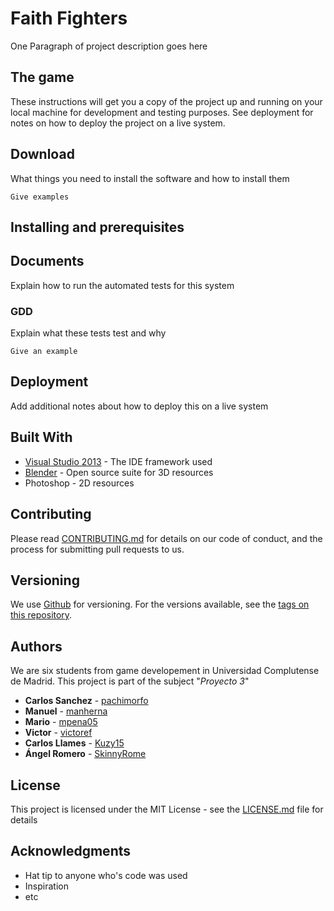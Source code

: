 # Faith Fighters

One Paragraph of project description goes here

## The game

These instructions will get you a copy of the project up and running on your local machine for development and testing purposes. See deployment for notes on how to deploy the project on a live system.

## Download

What things you need to install the software and how to install them

```
Give examples
```

## Installing and prerequisites



## Documents

Explain how to run the automated tests for this system

### GDD

Explain what these tests test and why

```
Give an example
```

## Deployment

Add additional notes about how to deploy this on a live system

## Built With

* [Visual Studio 2013](https://www.visualstudio.com/es/) - The IDE framework used
* [Blender](https://www.blender.org/) - Open source suite for 3D resources
*  Photoshop - 2D resources

## Contributing

Please read [CONTRIBUTING.md](https://gist.github.com/PurpleBooth/b24679402957c63ec426) for details on our code of conduct, and the process for submitting pull requests to us.

## Versioning

We use [Github](https://github.com/)  for versioning. For the versions available, see the [tags on this repository](https://github.com/NotStudio/Proyecto-3). 

## Authors
We are six students from  game developement in Universidad Complutense de Madrid. This project is part of the subject "*Proyecto 3*" 
* **Carlos Sanchez**  - [pachimorfo](https://github.com/orgs/NotStudio/people/pachimorfo)
* **Manuel**  - [manherna](https://github.com/orgs/NotStudio/people/manherna)
* **Mario**  - [mpena05](https://github.com/orgs/NotStudio/people/mpena05)
* **Victor**  - [victoref](https://github.com/orgs/NotStudio/people/victoref)
* **Carlos Llames**  - [Kuzy15](https://github.com/orgs/NotStudio/people/Kuzy15)
* **Ángel Romero**  - [SkinnyRome](https://github.com/orgs/NotStudio/people/SkinnyRome)


## License

This project is licensed under the MIT License - see the [LICENSE.md](LICENSE.md) file for details

## Acknowledgments

* Hat tip to anyone who's code was used
* Inspiration
* etc

